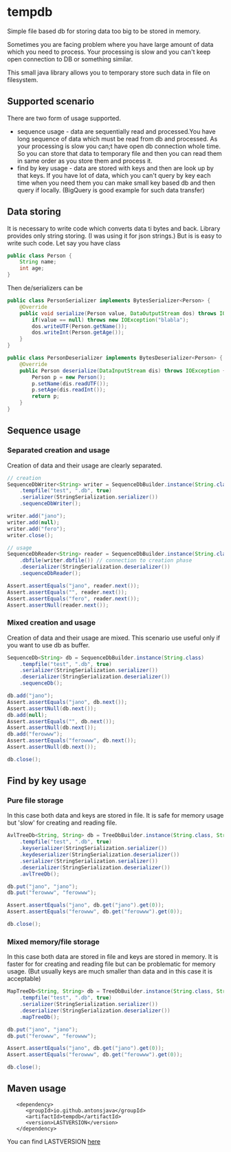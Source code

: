 # tempdb

 Simple file based db for storing data too big to be stored in memory.

 Sometimes you are facing problem where you have large amount of data which you need 
 to process. Your processing is slow and you can't keep open connection to DB or 
 something similar. 

 This small java library allows you to temporary store such data in file on filesystem.

## Supported scenario
 
 There are two form of usage supported.
 
 - sequence usage - data are sequentially read and processed.You have long sequence of data which must be read from db and processed. As your processing is slow you can;t have open db connection whole time. So you can store that data to temporary file and then you can read them in same order as you store them and process it. 
 - find by key usage - data are stored with keys and then are look up by that keys. If you have lot of data, which you can't query by key each time when you need them you can make small key based db and then query if locally. (BigQuery is good example for such data transfer)

## Data storing 
 
 It is necessary to write code which converts data ti bytes and back. Library provides 
 only string storing. (I was using it for json strings.)
 But is is easy to write such code. Let say you have class
```java
public class Person {
	String name;
	int age;
}
```
Then de/serializers can be 
```java
public class PersonSerializer implements BytesSerializer<Person> {
    @Override
    public void serialize(Person value, DataOutputStream dos) throws IOException {
        if(value == null) throws new IOException("blabla");
        dos.writeUTF(Person.getName());
        dos.writeInt(Person.getAge());
    }
}

public class PersonDeserializer implements BytesDeserializer<Person> {
    @Override
    public Person deserialize(DataInputStream dis) throws IOException {
		Person p = new Person();
        p.setName(dis.readUTF());
        p.setAge(dis.readInt());
		return p;
    }
}
```


## Sequence usage

### Separated creation and usage
 
 Creation of data and their usage are clearly separated.

```java
// creation
SequenceDbWriter<String> writer = SequenceDbBuilder.instance(String.class)
    .tempfile("test", ".db", true)
    .serializer(StringSerialization.serializer())
    .sequenceDbWriter();

writer.add("jano");
writer.add(null);
writer.add("fero");
writer.close();

// usage
SequenceDbReader<String> reader = SequenceDbBuilder.instance(String.class)
    .dbfile(writer.dbfile()) // connection to creation phase
    .deserializer(StringSerialization.deserializer())
    .sequenceDbReader();

Assert.assertEquals("jano", reader.next());
Assert.assertEquals("", reader.next());
Assert.assertEquals("fero", reader.next());
Assert.assertNull(reader.next());
```
 
### Mixed creation and usage
 
 Creation of data and their usage are mixed. This scenario use useful only if you
 want to use db as buffer. 

```java
SequenceDb<String> db = SequenceDbBuilder.instance(String.class)
    .tempfile("test", ".db", true)
    .serializer(StringSerialization.serializer())
    .deserializer(StringSerialization.deserializer())
    .sequenceDb();

db.add("jano");
Assert.assertEquals("jano", db.next());
Assert.assertNull(db.next());
db.add(null);
Assert.assertEquals("", db.next());
Assert.assertNull(db.next());
db.add("ferowww");
Assert.assertEquals("ferowww", db.next());
Assert.assertNull(db.next());

db.close();
```

## Find by key usage

### Pure file storage

 In this case both data and keys are stored in file. It is safe for memory usage 
 but 'slow' for creating and reading file.
```java
AvlTreeDb<String, String> db = TreeDbBuilder.instance(String.class, String.class)
    .tempfile("test", ".db", true)
    .keyserializer(StringSerialization.serializer())
    .keydeserializer(StringSerialization.deserializer())
    .serializer(StringSerialization.serializer())
    .deserializer(StringSerialization.deserializer())
    .avlTreeDb();

db.put("jano", "jano");
db.put("ferowww", "ferowww");

Assert.assertEquals("jano", db.get("jano").get(0));
Assert.assertEquals("ferowww", db.get("ferowww").get(0));

db.close();
```


### Mixed memory/file storage
 
 In this case both data are stored in file and keys are stored in memory. It is faster for 
 for creating and reading file but can be problematic for memory usage. (But usually keys 
 are much smaller than data and in this case it is acceptable)

```java
MapTreeDb<String, String> db = TreeDbBuilder.instance(String.class, String.class)
    .tempfile("test", ".db", true)
    .serializer(StringSerialization.serializer())
    .deserializer(StringSerialization.deserializer())
    .mapTreeDb();

db.put("jano", "jano");
db.put("ferowww", "ferowww");

Assert.assertEquals("jano", db.get("jano").get(0));
Assert.assertEquals("ferowww", db.get("ferowww").get(0));

db.close();
```

## Maven usage

```
   <dependency>
      <groupId>io.github.antonsjava</groupId>
      <artifactId>tempdb</artifactId>
      <version>LASTVERSION</version>
   </dependency>
```
You can find LASTVERSION [here](https://mvnrepository.com/artifact/com.github.antonsjava/tempdb)

